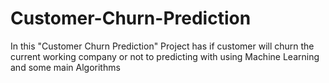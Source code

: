 # Customer-Churn-Prediction
In this "Customer Churn Prediction" Project has if customer will churn the current working company or not to predicting with using Machine Learning and some main Algorithms
